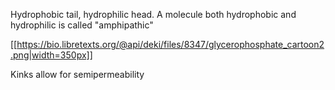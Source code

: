 Hydrophobic tail, hydrophilic head. A molecule both hydrophobic and hydrophilic is called "amphipathic"

[[https://bio.libretexts.org/@api/deki/files/8347/glycerophosphate_cartoon2.png|width=350px]]

Kinks allow for semipermeability
